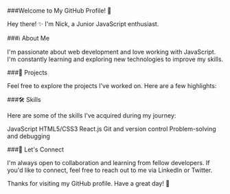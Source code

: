 ###Welcome to My GitHub Profile! 👋

Hey there! ✨ I'm Nick, a Junior JavaScript enthusiast.

###ℹ️ About Me

I'm passionate about web development and love working with JavaScript. I'm constantly learning and exploring new technologies to improve my skills.

###🚀 Projects

Feel free to explore the projects I've worked on. Here are a few highlights:


###🛠️ Skills

Here are some of the skills I've acquired during my journey:

JavaScript
HTML5/CSS3
React.js
Git and version control
Problem-solving and debugging

###🤝 Let's Connect

I'm always open to collaboration and learning from fellow developers. If you'd like to connect, feel free to reach out to me via LinkedIn or Twitter.

Thanks for visiting my GitHub profile. Have a great day! 🌟
